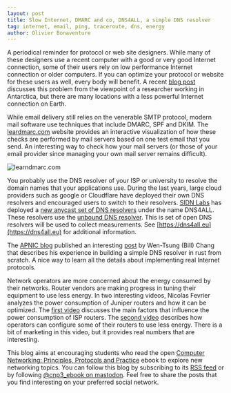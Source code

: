 ```yaml
---
layout: post
title: Slow Internet, DMARC and co, DNS4ALL, a simple DNS resolver
tag: internet, email, ping, traceroute, dns, energy
author: Olivier Bonaventure
---
```


A periodical reminder for protocol or web site designers. While many of these designers use a recent computer with a good or very good Internet connection, some of their users rely on low performance Internet connection or older computers. If you can optimize your protocol or website for these users as well, every body will benefit. A recent [blog post](https://brr.fyi/posts/engineering-for-slow-internet) discusses this problem from the viewpoint of a researcher working in Antarctica, but there are many locations with a less powerful Internet connection on Earth.


While email delivery still relies on the venerable SMTP protocol, modern mail software use techniques that include DMARC, SPF and DKIM. The [leardmarc.com](https://www.learndmarc.com/) website provides an interactive visualization of how these checks are performed by mail servers based on one test email that you send. An interesting way to check how your mail servers (or those of your email provider since managing your own mail server remains difficult).


![learndmarc.com]({{site.baseurl}}/images/dmarc.png)

You probably use the DNS resolver of your ISP or university to resolve the domain names that your applications use. During the last years, large cloud providers such as google or Cloudflare have deployed their own DNS resolvers and encouraged users to switch to their resolvers. [SIDN Labs](https://www.sidnlabs.nl) has deployed a [new anycast set of DNS resolvers](https://www.sidnlabs.nl/en/news-and-blogs/dns4all-sidn-labs-experimental-public-dns-resolver) under the name DNS4ALL. These resolvers use the [unbound DNS resolver](https://nlnetlabs.nl/projects/unbound/about/). This is set of open DNS resolvers will be used to collect measurements. See [https://dns4all.eu](https://dns4all.eu) for additional information.

The [APNIC blog](https://blog.apnic.net) published an interesting [post](https://blog.apnic.net/2024/06/12/lessons-learned-when-building-my-dns-resolver/) by Wen-Tsung (Bill) Chang that describes his experience in building a simple DNS resolver in rust from scratch. A nice way to learn all the   details about implementing real Internet protocols.

Network operators are more concerned about the energy consumed by their networks. Router vendors are making progress in tuning their equipment to use less energy. In two interesting videos, Nicolas Fevrier analyzes the power consumption of Juniper routers and how it can be optimized. The [first video](https://www.youtube.com/watch?v=-aEYNDRB9Ck) discusses the main factors that influence the power consumption of ISP routers. The [second video](https://www.youtube.com/watch?v=TNDoGGC0jqk) describes how operators can configure some of their routers to use less energy. There is a bit of marketing in this video, but it provides real numbers that are interesting.






This blog aims at encouraging students who read the open [Computer Networking: Principles, Protocols and Practice](https://www.computer-networking.info) ebook to explore new networking topics. You can follow this blog by subscribing to its [RSS feed](http://blog.computer-networking.info/feed.xml) or by following [@cnp3_ebook on mastodon](https://mastodon.acm.org/@cnp3_ebook). Feel free to share the posts that you find interesting on your preferred social network.
